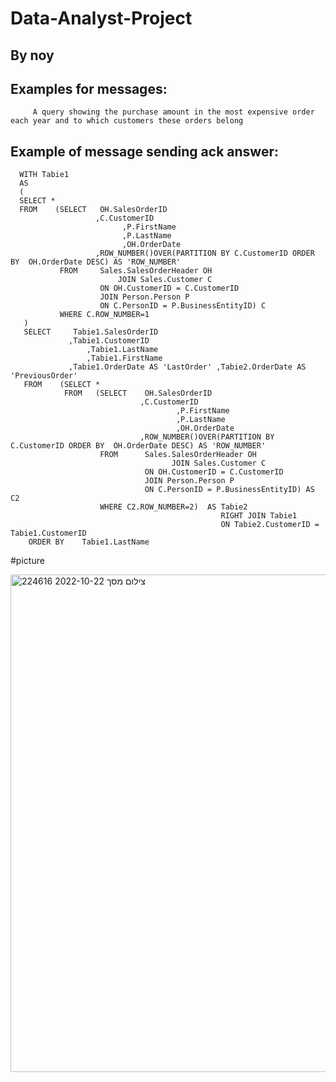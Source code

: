 # Data-Analyst-Project
## By noy

  ## Examples for messages:
         A query showing the purchase amount in the most expensive order each year and to which customers these orders belong
   ## Example of message sending ack answer:

      WITH Tabie1
      AS
      (
      SELECT *
      FROM    (SELECT   OH.SalesOrderID
                       ,C.CustomerID
			                 ,P.FirstName
			                 ,P.LastName
			                 ,OH.OrderDate
                       ,ROW_NUMBER()OVER(PARTITION BY C.CustomerID ORDER BY  OH.OrderDate DESC) AS 'ROW_NUMBER'
               FROM     Sales.SalesOrderHeader OH  
		                    JOIN Sales.Customer C
                        ON OH.CustomerID = C.CustomerID           
                        JOIN Person.Person P
                        ON C.PersonID = P.BusinessEntityID) C
               WHERE C.ROW_NUMBER=1
       )
       SELECT     Tabie1.SalesOrderID
                 ,Tabie1.CustomerID
		             ,Tabie1.LastName
		             ,Tabie1.FirstName
                 ,Tabie1.OrderDate AS 'LastOrder' ,Tabie2.OrderDate AS 'PreviousOrder'
       FROM    (SELECT *
                FROM   (SELECT    OH.SalesOrderID
                                 ,C.CustomerID
				                         ,P.FirstName
				                         ,P.LastName
				                         ,OH.OrderDate 
                                 ,ROW_NUMBER()OVER(PARTITION BY C.CustomerID ORDER BY  OH.OrderDate DESC) AS 'ROW_NUMBER'
                        FROM      Sales.SalesOrderHeader OH  
			                            JOIN Sales.Customer C
                                  ON OH.CustomerID = C.CustomerID           
                                  JOIN Person.Person P
                                  ON C.PersonID = P.BusinessEntityID) AS C2 
                        WHERE C2.ROW_NUMBER=2)  AS Tabie2 
                                                   RIGHT JOIN Tabie1
                                                   ON Tabie2.CustomerID = Tabie1.CustomerID
        ORDER BY    Tabie1.LastName


#picture

<img width="796" alt="צילום מסך 2022-10-22 224616" src="https://user-images.githubusercontent.com/111419453/197361046-45ee85b6-f1e3-4a3a-ae87-74b1f6209660.png">

